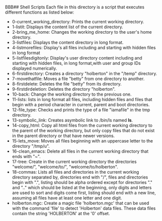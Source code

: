 BBB## Shell Scripts
Each file in this directory is a script that executes different functions as listed below:
- 0-current_working_directory: Prints the current working directory.
- 1-listit: Displays the content list of the current directory.
- 2-bring_me_home: Changes the working directory to the user's home directory.
- 3-listfiles: Displays the content directory in long format.
- 4-listmorefiles: Display's all files including and starting with hidden files in long format
- 5-listfilesdigitonly: Display's user directory content including and starting with hidden files, in long format,with user and group IDs displayed numerically.
- 6-firstdirectory: Creates a directory "holberton" in the "/temp" directory.
- 7-movethatfile: Moves a file "betty" from one directory to another.
- 8-firstdelete: Deletes the file "betty" from its directory.
- 9-firstdirdeletion: Deletes the directory "holberton".
- 10-back: Change the working directory to the previous one. 
- 11-lists: lists in long format all files, including hidden files and files that begin with a period character in current, parent and boot directories.
- 12-file_type: Checks and prints the type of a file "iamafile" in the tmp directory.
- 13-symbolic_link: Creates asymbolic link to /bin/ls named __ls__.
- 14-copy_html: Copy all html files from the current working directory to the parent of the working directory, but only copy files that do not exist in the parent directory or that have newer versions.
- 15-lets_move: Moves all files beginning with an uppercase letter to the directory "/tmp/u".
- 16-clean_emacs: Delete all files in the current working directory that ends with "~".
- 17-tree: Create in the current working directory the directories "welcome/", "welcome/to/", "welcome/to/holberton".
- 18-commas: Lists all files and directories in the current working directory separated by, directories end with "/", files and directories begin with ".", listing should be alpha ordered except for directories "." and ".." which should be listed at the beginning, only digits and letters are used to sort and digits come first, listing should end with a new line, assuming all files have at least one letter and one digit.
- holberton.mgc: Create a magic file 'holberton.mgc' that can be used with the command 'file' to detect 'Holberton' data files. These data files contain the string 'HOLBERTON' at the '0' offset.